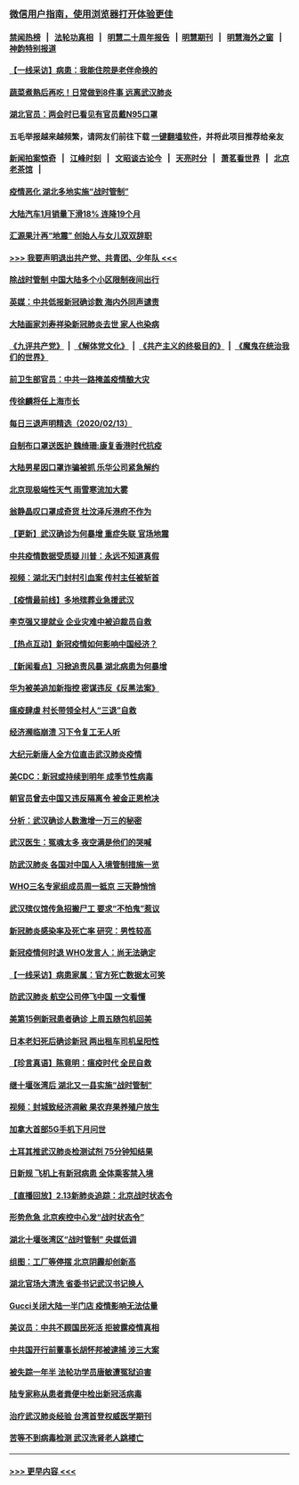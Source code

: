 ### [微信用户指南，使用浏览器打开体验更佳](https://github.com/gfw-breaker/banned-news1/blob/master/indexes/wechat-guide.md?t=0)
#### [禁闻热榜](热点新闻.md?t=0)  &nbsp;&nbsp;|&nbsp;&nbsp; [法轮功真相](https://github.com/gfw-breaker/truth/blob/master/README.md?t=0) &nbsp;&nbsp;|&nbsp;&nbsp; [明慧二十周年报告](https://github.com/gfw-breaker/mh-reports/blob/master/README.md?t=0) &nbsp;&nbsp;|&nbsp;&nbsp;[明慧期刊](https://github.com/gfw-breaker/mh-qikan) &nbsp;&nbsp;|&nbsp;&nbsp; [明慧海外之窗](https://github.com/gfw-breaker/mh-news/blob/master/README.md?t=0) &nbsp;&nbsp;|&nbsp;&nbsp; [神韵特别报道](https://github.com/gfw-breaker/mh-news/blob/master/shenyun.md?t=0)
#### [【一线采访】病患：我能住院是老伴命换的](../pages/nsc413/n11867769.md?t=02141555) 
#### [蔬菜煮熟后再吃！日常做到8件事 远离武汉肺炎](../pages/nsc413/n11867364.md?t=02141555) 
#### [湖北官员：两会时已看见有官员戴N95口罩](../pages/nsc413/n11867926.md?t=02141555) 
#### 五毛举报越来越频繁，请网友们前往下载 [一键翻墙软件](https://github.com/gfw-breaker/ssr-accounts)，并将此项目推荐给亲友
#### [新闻拍案惊奇](https://github.com/gfw-breaker/banned-news1/blob/master/pages/link4.md) &nbsp;&nbsp;|&nbsp;&nbsp; [江峰时刻](https://github.com/gfw-breaker/banned-news1/blob/master/pages/link4.md) &nbsp;&nbsp;|&nbsp;&nbsp; [文昭谈古论今](https://github.com/gfw-breaker/banned-news1/blob/master/pages/link4.md) &nbsp;&nbsp;|&nbsp;&nbsp; [天亮时分](https://github.com/gfw-breaker/banned-news1/blob/master/pages/link4.md) &nbsp;&nbsp;|&nbsp;&nbsp; [萧茗看世界](https://github.com/gfw-breaker/banned-news1/blob/master/pages/link4.md) &nbsp;&nbsp;|&nbsp;&nbsp; [北京老茶馆](https://github.com/gfw-breaker/banned-news1/blob/master/pages/link4.md) &nbsp;&nbsp;|&nbsp;&nbsp; 
#### [疫情恶化 湖北多地实施“战时管制”](../pages/nsc413/n11868179.md?t=02141555) 
#### [大陆汽车1月销量下滑18% 连降19个月](../pages/nsc413/n11867516.md?t=02141555) 
#### [汇源果汁再“地震” 创始人与女儿双双辞职](../pages/nsc413/n11867908.md?t=02141555) 
#### [>>> 我要声明退出共产党、共青团、少年队 <<<](https://github.com/begood0513/goodnews/blob/master/quit/letter.md) 
#### [除战时管制 中国大陆多个小区限制夜间出行](../pages/nsc413/n11867833.md?t=02141555) 
#### [英媒：中共低报新冠确诊数 海内外同声谴责](../pages/nsc413/n11867421.md?t=02141555) 
#### [大陆画家刘寿祥染新冠肺炎去世 家人也染病](../pages/nsc413/n11867813.md?t=02141555) 
#### [《九评共产党》](https://github.com/begood0513/9ping.md/blob/master/README.md) &nbsp;|&nbsp; [《解体党文化》](../../../../jtdwh.md/blob/master/README.md)  &nbsp;|&nbsp; [《共产主义的终极目的》](../../../../gczydzjmd.md/blob/master/README.md) &nbsp;|&nbsp; [《魔鬼在统治我们的世界》](../../../../mgztzwmdsj.md/blob/master/README.md) 
#### [前卫生部官员：中共一路掩盖疫情酿大灾](../pages/nsc413/n11867590.md?t=02141555) 
#### [传徐麟将任上海市长](../pages/nsc413/n11867709.md?t=02141555) 
#### [每日三退声明精选（2020/02/13）](../pages/nsc413/n11867712.md?t=02141555) 
#### [自制布口罩送医护 魏绮珊:康复香港时代抗疫](../pages/nsc413/n11867481.md?t=02141555) 
#### [大陆男星因口罩诈骗被抓 乐华公司紧急解约](../pages/nsc413/n11867354.md?t=02141555) 
#### [北京现极端性天气 雨雪寒流加大雾](../pages/nsc413/n11867619.md?t=02141555) 
#### [翁静晶叹口罩成奇货 杜汶泽斥港府不作为](../pages/nsc413/n11867016.md?t=02141555) 
#### [【更新】武汉确诊为何暴增 重症失联 官场地震](../pages/nsc413/n11801312.md?t=02141555) 
#### [中共疫情数据受质疑 川普：永远不知道真假](../pages/nsc413/n11867195.md?t=02141555) 
#### [视频：湖北天门封村引血案 传村主任被斩首](../pages/nsc413/n11867382.md?t=02141555) 
#### [【疫情最前线】多地殡葬业急援武汉](../pages/nsc413/n11866914.md?t=02141555) 
#### [李克强又提就业 企业灾难中被迫裁员自救](../pages/nsc413/n11867323.md?t=02141555) 
#### [【热点互动】新冠疫情如何影响中国经济？](../pages/nsc413/n11867208.md?t=02141555) 
#### [【新闻看点】习掀追责风暴 湖北病患为何暴增](../pages/nsc413/n11867035.md?t=02141555) 
#### [华为被美追加新指控 密谋违反《反黑法案》](../pages/nsc413/n11867191.md?t=02141555) 
#### [瘟疫肆虐 村长带领全村人“三退”自救](../pages/nsc413/n11861714.md?t=02141555) 
#### [经济濒临崩溃 习下令复工无人听](../pages/nsc413/n11867269.md?t=02141555) 
#### [大纪元新唐人全方位直击武汉肺炎疫情](../pages/nsc413/n11859405.md?t=02141555) 
#### [美CDC：新冠或持续到明年 成季节性病毒](../pages/nsc413/n11867279.md?t=02141555) 
#### [朝官员曾去中国又违反隔离令 被金正恩枪决](../pages/nsc413/n11867087.md?t=02141555) 
#### [分析：武汉确诊人数激增一万三的秘密](../pages/nsc413/n11866187.md?t=02141555) 
#### [武汉医生：冤魂太多 夜空满是他们的哭喊](../pages/nsc413/n11867107.md?t=02141555) 
#### [防武汉肺炎 各国对中国人入境管制措施一览](../pages/nsc413/n11838726.md?t=02141555) 
#### [WHO三名专家组成员周一抵京 三天静悄悄](../pages/nsc413/n11866947.md?t=02141555) 
#### [武汉殡仪馆传急招搬尸工 要求“不怕鬼”惹议](../pages/nsc413/n11866834.md?t=02141555) 
#### [新冠肺炎感染率及死亡率 研究：男性较高](../pages/nsc413/n11866956.md?t=02141555) 
#### [新冠疫情何时退 WHO发言人：尚无法确定](../pages/nsc413/n11866864.md?t=02141555) 
#### [【一线采访】病患家属：官方死亡数据太可笑](../pages/nsc413/n11866840.md?t=02141555) 
#### [防武汉肺炎 航空公司停飞中国 一文看懂](../pages/nsc413/n11866800.md?t=02141555) 
#### [美第15例新冠患者确诊 上周五随包机回美](../pages/nsc413/n11866852.md?t=02141555) 
#### [日本老妇死后确诊新冠 两出租车司机呈阳性](../pages/nsc413/n11866755.md?t=02141555) 
#### [【珍言真语】陈竟明：瘟疫时代 全民自救](../pages/nsc413/n11866765.md?t=02141555) 
#### [继十堰张湾后 湖北又一县实施“战时管制”](../pages/nsc413/n11866748.md?t=02141555) 
#### [视频：封城致经济凋敝 果农弃果养殖户放生](../pages/nsc413/n11866120.md?t=02141555) 
#### [加拿大首部5G手机下月问世](../pages/nsc413/n11864631.md?t=02141555) 
#### [土耳其推武汉肺炎检测试剂 75分钟知结果](../pages/nsc413/n11866520.md?t=02141555) 
#### [日新规 飞机上有新冠病患 全体乘客禁入境](../pages/nsc413/n11866233.md?t=02141555) 
#### [【直播回放】2.13新肺炎追踪：北京战时状态令](../pages/nsc413/n11866261.md?t=02141555) 
#### [形势危急 北京疾控中心发“战时状态令”](../pages/nsc413/n11866362.md?t=02141555) 
#### [湖北十堰张湾区“战时管制” 央媒低调](../pages/nsc413/n11866013.md?t=02141555) 
#### [组图：工厂等停摆 北京阴霾却创新高](../pages/nsc413/n11865856.md?t=02141555) 
#### [湖北官场大清洗 省委书记武汉书记换人](../pages/nsc413/n11865112.md?t=02141555) 
#### [Gucci关闭大陆一半门店 疫情影响无法估量](../pages/nsc413/n11865799.md?t=02141555) 
#### [美议员：中共不顾国民死活 拒披露疫情真相](../pages/nsc413/n11866147.md?t=02141555) 
#### [中共国开行前董事长胡怀邦被逮捕 涉三大案](../pages/nsc413/n11865943.md?t=02141555) 
#### [被失踪一年半 法轮功学员唐敏遭冤狱迫害](../pages/nsc413/n11863707.md?t=02141555) 
#### [陆专家称从患者粪便中检出新冠活病毒](../pages/nsc413/n11865858.md?t=02141555) 
#### [治疗武汉肺炎经验 台湾首登权威医学期刊](../pages/nsc413/n11865669.md?t=02141555) 
#### [苦等不到病毒检测 武汉洗肾老人跳楼亡](../pages/nsc413/n11866020.md?t=02141555) 

----
#### [ >>> 更早内容 <<< ](../indexes/nsc413-earlier.md)

